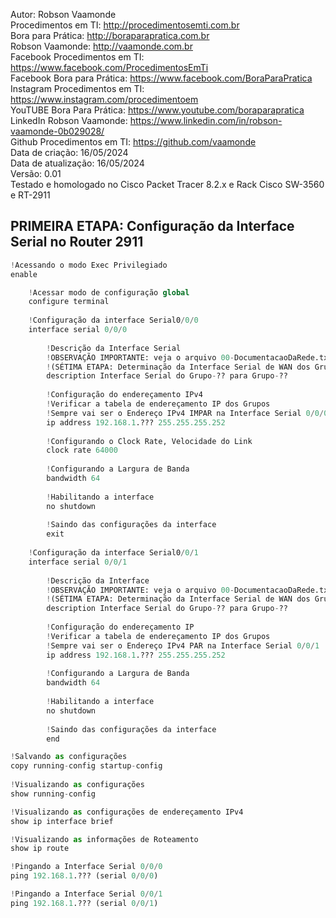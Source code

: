 Autor: Robson Vaamonde<br>
Procedimentos em TI: http://procedimentosemti.com.br<br>
Bora para Prática: http://boraparapratica.com.br<br>
Robson Vaamonde: http://vaamonde.com.br<br>
Facebook Procedimentos em TI: https://www.facebook.com/ProcedimentosEmTi<br>
Facebook Bora para Prática: https://www.facebook.com/BoraParaPratica<br>
Instagram Procedimentos em TI: https://www.instagram.com/procedimentoem<br>
YouTUBE Bora Para Prática: https://www.youtube.com/boraparapratica<br>
LinkedIn Robson Vaamonde: https://www.linkedin.com/in/robson-vaamonde-0b029028/<br>
Github Procedimentos em TI: https://github.com/vaamonde<br>
Data de criação: 16/05/2024<br>
Data de atualização: 16/05/2024<br>
Versão: 0.01<br>
Testado e homologado no Cisco Packet Tracer 8.2.x e Rack Cisco SW-3560 e RT-2911

## PRIMEIRA ETAPA: Configuração da Interface Serial no Router 2911

```python
!Acessando o modo Exec Privilegiado
enable

	!Acessar modo de configuração global
	configure terminal
		
	!Configuração da interface Serial0/0/0
	interface serial 0/0/0
	
		!Descrição da Interface Serial
		!OBSERVAÇÃO IMPORTANTE: veja o arquivo 00-DocumentacaoDaRede.txt a partir da linha: 232
		!(SÉTIMA ETAPA: Determinação da Interface Serial de WAN dos Grupos e seu Endereçamento IPv4)
		description Interface Serial do Grupo-?? para Grupo-??
		
		!Configuração do endereçamento IPv4
		!Verificar a tabela de endereçamento IP dos Grupos
		!Sempre vai ser o Endereço IPv4 IMPAR na Interface Serial 0/0/0
		ip address 192.168.1.??? 255.255.255.252
		
		!Configurando o Clock Rate, Velocidade do Link
		clock rate 64000
		
		!Configurando a Largura de Banda
		bandwidth 64
		
		!Habilitando a interface
		no shutdown
		
		!Saindo das configurações da interface
		exit
		
	!Configuração da interface Serial0/0/1
	interface serial 0/0/1
	
		!Descrição da Interface
		!OBSERVAÇÃO IMPORTANTE: veja o arquivo 00-DocumentacaoDaRede.txt a partir da linha: 232
		!(SÉTIMA ETAPA: Determinação da Interface Serial de WAN dos Grupos e seu Endereçamento IPv4)
		description Interface Serial do Grupo-?? para Grupo-??
		
		!Configuração do endereçamento IP
		!Verificar a tabela de endereçamento IP dos Grupos
		!Sempre vai ser o Endereço IPv4 PAR na Interface Serial 0/0/1
		ip address 192.168.1.??? 255.255.255.252
		
		!Configurando a Largura de Banda
		bandwidth 64
		
		!Habilitando a interface
		no shutdown
		
		!Saindo das configurações da interface
		end

!Salvando as configurações
copy running-config startup-config
	
!Visualizando as configurações
show running-config

!Visualizando as configurações de endereçamento IPv4
show ip interface brief

!Visualizando as informações de Roteamento
show ip route

!Pingando a Interface Serial 0/0/0
ping 192.168.1.??? (serial 0/0/0)

!Pingando a Interface Serial 0/0/1
ping 192.168.1.??? (serial 0/0/1)
```